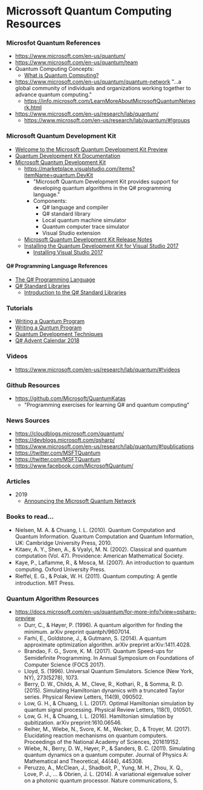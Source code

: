 
Microssoft Quantum Computing Resources
====

### Microsfot Quantum References
* https://www.microsoft.com/en-us/quantum/
* https://www.microsoft.com/en-us/quantum/team
* Quantum Computing Concepts:
  * [What is Quantum Computing?](https://docs.microsoft.com/en-us/quantum/concepts/?view=qsharp-preview)
* https://www.microsoft.com/en-us/quantum/quantum-network
  "...a global community of individuals and organizations working together to advance quantum computing."
  * https://info.microsoft.com/LearnMoreAboutMicrosoftQuantumNetwork.html
* https://www.microsoft.com/en-us/research/lab/quantum/
  * https://www.microsoft.com/en-us/research/lab/quantum/#!groups




### Microsoft Quantum Development Kit 
* [Welcome to the Microsoft Quantum Development Kit Preview](https://docs.microsoft.com/en-us/quantum/?view=qsharp-preview)
* [Quantum Development Kit Documentation](https://docs.microsoft.com/en-us/quantum/?view=qsharp-preview#quantum-development-kit-documentation)
* [Microsoft Quantum Development Kit](https://www.microsoft.com/en-us/quantum/development-kit)
  * https://marketplace.visualstudio.com/items?itemName=quantum.DevKit
    * "Microsoft Quantum Development Kit provides support for developing quantum algorithms in the Q# programming language."
    * Components:
      * Q# language and compiler
      * Q# standard library
      * Local quantum machine simulator
      * Quantum computer trace simulator
      * Visual Studio extension
  * [Microsoft Quantum Development Kit Release Notes](https://docs.microsoft.com/en-us/quantum/relnotes/?view=qsharp-preview)
  * [Installing the Quantum Development Kit for Visual Studio 2017](https://docs.microsoft.com/en-us/quantum/install-guide/vs-2017?view=qsharp-preview)
    * [Installing Visual Studio 2017](https://docs.microsoft.com/en-us/visualstudio/install/install-visual-studio?view=vs-2017)



#### Q# Programming Language References
* [The Q# Programming Language](https://docs.microsoft.com/en-us/quantum/language/?view=qsharp-preview)
* [Q# Standard Libraries](https://docs.microsoft.com/en-us/qsharp/api/?view=qsharp-preview)
  * [Introduction to the Q# Standard Libraries](https://docs.microsoft.com/en-us/quantum/libraries/standard/?view=qsharp-preview)


### Tutorials
* [Writing a Quantum Program](https://docs.microsoft.com/en-us/quantum/quickstart?view=qsharp-preview&tabs=tabid-vs2017)
* [Writing a Quntum Program](https://docs.microsoft.com/en-us/quantum/quickstart?view=qsharp-preview&tabs=tabid-vs2017) 
* [Quantum Development Techniques](https://docs.microsoft.com/en-us/quantum/techniques/?view=qsharp-preview)
* [Q# Advent Calendar 2018](https://devblogs.microsoft.com/qsharp/q-advent-calendar-2018/)



### Videos
* https://www.microsoft.com/en-us/research/lab/quantum/#!videos



### Github Resources
* https://github.com/Microsoft/QuantumKatas
  * "Programming exercises for learning Q# and quantum computing"



### News Sources
* https://cloudblogs.microsoft.com/quantum/
* https://devblogs.microsoft.com/qsharp/
* https://www.microsoft.com/en-us/research/lab/quantum/#!publications
* https://twitter.com/MSFTQuantum
* https://twitter.com/MSFTQuantum
* https://www.facebook.com/MicrosoftQuantum/


### Articles
* 2019
  * [Announcing the Microsoft Quantum Network](https://cloudblogs.microsoft.com/quantum/2019/02/28/announcing-the-microsoft-quantum-network/)





### Books to read...
* Nielsen, M. A. & Chuang, I. L. (2010). Quantum Computation and Quantum Information. Quantum Computation and Quantum Information, UK: Cambridge University Press, 2010.
* Kitaev, A. Y., Shen, A., & Vyalyi, M. N. (2002). Classical and quantum computation (Vol. 47). Providence: American Mathematical Society.
* Kaye, P., Laﬂamme, R., & Mosca, M. (2007). An introduction to quantum computing. Oxford University Press.
* Rieﬀel, E. G., & Polak, W. H. (2011). Quantum computing: A gentle introduction. MIT Press.



### Quantum Algorithm Resources
* https://docs.microsoft.com/en-us/quantum/for-more-info?view=qsharp-preview
  * Durr, C., & Høyer, P. (1996). A quantum algorithm for ﬁnding the minimum. arXiv preprint quantph/9607014.
  * Farhi, E., Goldstone, J., & Gutmann, S. (2014). A quantum approximate optimization algorithm. arXiv preprint arXiv:1411.4028.
  * Brandao, F. G., Svore, K. M. (2017). Quantum Speed-ups for Semideﬁnite Programming. In Annual Symposium on Foundations of Computer Science (FOCS 2017).
  * Lloyd, S. (1996). Universal Quantum Simulators. Science (New York, NY), 273(5278), 1073.
  * Berry, D. W., Childs, A. M., Cleve, R., Kothari, R., & Somma, R. D. (2015). Simulating Hamiltonian dynamics with a truncated Taylor series. Physical Review Letters, 114(9), 090502.
  * Low, G. H., & Chuang, I. L. (2017). Optimal Hamiltonian simulation by quantum signal processing. Physical Review Letters, 118(1), 010501.
  * Low, G. H., & Chuang, I. L. (2016). Hamiltonian simulation by qubitization. arXiv preprint:1610.06546.
  * Reiher, M., Wiebe, N., Svore, K. M., Wecker, D., & Troyer, M. (2017). Elucidating reaction mechanisms on quantum computers. Proceedings of the National Academy of Sciences, 201619152.
  * Wiebe, N., Berry, D. W., Høyer, P., & Sanders, B. C. (2011). Simulating quantum dynamics on a quantum computer. Journal of Physics A: Mathematical and Theoretical, 44(44), 445308.
  * Peruzzo, A., McClean, J., Shadbolt, P., Yung, M. H., Zhou, X. Q., Love, P. J., ... & Obrien, J. L. (2014). A variational eigenvalue solver on a photonic quantum processor. Nature communications, 5.





